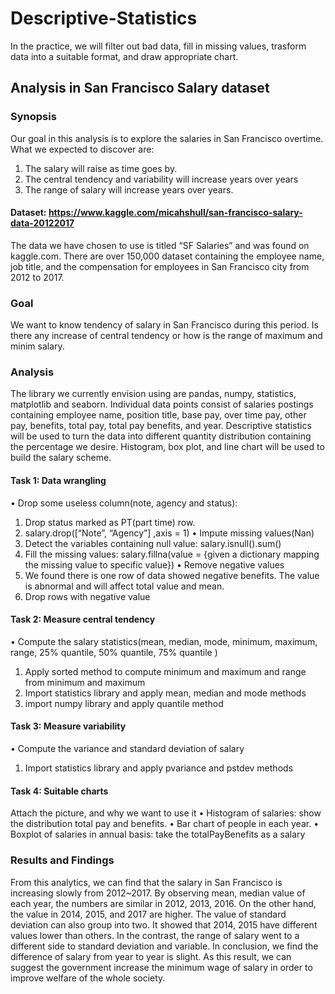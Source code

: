 # Descriptive-Statistics 
In the practice, we will filter out bad data, fill in missing values, trasform data into a suitable format, and draw appropriate chart.

## Analysis in San Francisco Salary dataset
### Synopsis
Our goal in this analysis is to explore the salaries in San Francisco overtime. What we expected to discover are:
1.	The salary will raise as time goes by. 
2.	The central tendency and variability will increase years over years
3.	The range of salary will increase years over years.

#### Dataset: https://www.kaggle.com/micahshull/san-francisco-salary-data-20122017
The data we have chosen to use is titled “SF Salaries” and was found on kaggle.com. There are over 150,000 dataset containing the employee name, job title, and the compensation for employees in San Francisco city from 2012 to 2017.

### Goal
We want to know tendency of salary in San Francisco during this period. Is there any increase of central tendency or how is the range of maximum and minim salary.

### Analysis
The library we currently envision using are pandas, numpy, statistics, matplotlib and seaborn.
Individual data points consist of salaries postings containing employee name, position title, base pay, over time pay, other pay, benefits, total pay, total pay benefits, and year. Descriptive statistics will be used to turn the data into different quantity distribution containing the percentage we desire.
Histogram, box plot, and line chart will be used to build the salary scheme. 

#### Task 1: Data wrangling
•	Drop some useless column(note, agency and status):
1.	Drop status marked as PT(part time) row. 
2.	salary.drop([“Note”, “Agency”] ,axis = 1)
•	Impute missing values(Nan)
1.	Detect the variables containing null value: salary.isnull().sum()
2.	Fill the missing values: salary.fillna(value = {given a dictionary mapping the missing value to specific value})
•	Remove negative values 
1.	We found there is one row of data showed negative benefits. The value is abnormal and will affect total value and mean.
2.	Drop rows with negative value

#### Task 2: Measure central tendency
•	Compute the salary statistics(mean, median, mode, minimum, maximum, range, 25% quantile, 50% quantile, 75% quantile ) 
1.	Apply sorted method to compute minimum and maximum and range from minimum and maximum
2.	Import statistics library and apply mean, median and mode methods
3.	import numpy library and apply quantile method

#### Task 3: Measure variability 
•	Compute the variance and standard deviation of salary
1.	Import statistics library and apply pvariance and pstdev methods

#### Task 4: Suitable charts
Attach the picture, and why we want to use it
•	Histogram of salaries: show the distribution total pay and benefits.
•	Bar chart of people in each year.
•	Boxplot of salaries in annual basis: take the totalPayBenefits as a salary

### Results and Findings 
From this analytics, we can find that the salary in San Francisco is increasing slowly from 2012~2017. By observing mean, median value of each year, the numbers are similar in 2012, 2013, 2016. On the other hand, the value in 2014, 2015, and 2017 are higher. The value of standard deviation can also group into two. It showed that 2014, 2015 have different values lower than others. In the contrast, the range of salary went to a different side to standard deviation and variable. In conclusion, we find the difference of salary from year to year is slight. As this result, we can suggest the government increase the minimum wage of salary in order to improve welfare of the whole society.   


